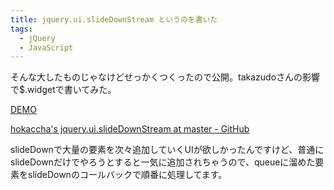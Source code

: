 ```yaml
---
title: jquery.ui.slideDownStream というのを書いた
tags: 
  - jQuery
  - JavaScript
---
```


そんな大したものじゃなけどせっかくつくったので公開。takazudoさんの影響で$.widgetで書いてみた。

[DEMO](https://dl.dropbox.com/u/336104/js/jquery-ui-slideDownStream/sample/index.html)

[hokaccha's jquery.ui.slideDownStream at master - GitHub](http://github.com/hokaccha/jquery.ui.slideDownStream)

slideDownで大量の要素を次々追加していくUIが欲しかったんですけど、普通にslideDownだけでやろうとすると一気に追加されちゃうので、queueに溜めた要素をslideDownのコールバックで順番に処理してます。
